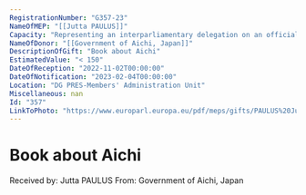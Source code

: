 ```yaml
---
RegistrationNumber: "G357-23"
NameOfMEP: "[[Jutta PAULUS]]"
Capacity: "Representing an interparliamentary delegation on an official mission authorised by the Conference of Presidents or the Bureau - Delegation for relations with Japan"
NameOfDonor: "[[Government of Aichi, Japan]]"
DescriptionOfGift: "Book about Aichi"
EstimatedValue: "< 150"
DateOfReception: "2022-11-02T00:00:00"
DateOfNotification: "2023-02-04T00:00:00"
Location: "DG PRES-Members' Administration Unit"
Miscellaneous: nan
Id: "357"
LinkToPhoto: "https://www.europarl.europa.eu/pdf/meps/gifts/PAULUS%20Jutta_G357-23.jpg#"
---
```


# Book about Aichi

Received by: Jutta PAULUS
From: Government of Aichi, Japan
